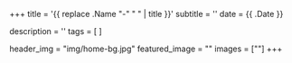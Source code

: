 +++
title = '{{ replace .Name "-" " " | title }}'
subtitle = ''
date = {{ .Date }}

description = ''
tags = [
]

header_img = "img/home-bg.jpg"
featured_image = ""
images = [""]
+++
